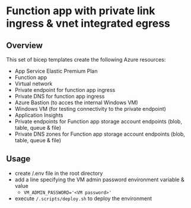 # Function app with private link ingress & vnet integrated egress
## Overview
This set of bicep templates create the following Azure resources:
- App Service Elastic Premium Plan
- Function app
- Virtual network
- Private endpoint for function app ingress
- Private DNS for function app ingress
- Azure Bastion (to acces the internal Windows VM)
- Windows VM (for testing connectivity to the private endpoint)
- Application Insights
- Private endpoints for Function app storage account endpoints (blob, table, queue & file)
- Private DNS zones for Function app storage account endpoints (blob, table, queue & file)

## Usage
- create /.env file in the root directory
- add a line specifying the VM admin password environment variable & value
  - `VM_ADMIN_PASSWORD='<VM password>'`
- execute `/.scripts/deploy.sh` to deploy the environment